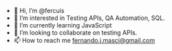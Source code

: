 - 👋 Hi, I’m @fercuis
- 👀 I’m interested in Testing APIs, QA Automation, SQL.
- 🌱 I’m currently learning JavaScript
- 💞️ I’m looking to collaborate on testing APIs. 
- 📫 How to reach me fernando.j.masci@gmail.com

<!---
fercuis/fercuis is a ✨ special ✨ repository because its `README.md` (this file) appears on your GitHub profile.
You can click the Preview link to take a look at your changes.
--->
